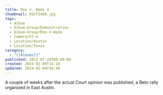 ```yaml
---
title: Roe v. Wade 3
thumbnail: DSCF5408.jpg
tags:
  - Album
  - Album-Group/Demonstration
  - Album-Group/Roe-V-Wade
  - Camera/XT-4
  - Location/Austin
  - Location/Texas
category:
  - "[[Albums]]"
published: 2022-07-26T00:00:00
created: 2024-02-04T14:18
updated: 2024-02-04T16:39
---
```

A couple of weeks after the actual Court opinion was published, a Beto rally organized in East Austin.
